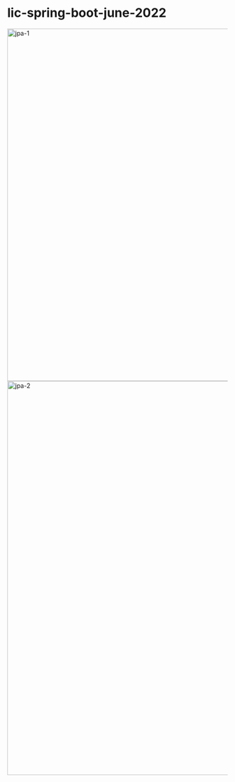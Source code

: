# lic-spring-boot-june-2022

<img width="804" alt="jpa-1" src="https://user-images.githubusercontent.com/71726246/174946290-4a4fbb15-c6f0-4207-b133-069ee9e9931a.PNG">


<img width="899" alt="jpa-2" src="https://user-images.githubusercontent.com/71726246/174946321-26ab9166-43ac-4f00-aa19-a5bee4d1075c.PNG">
